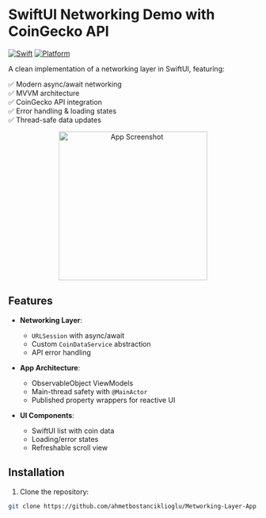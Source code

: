 # SwiftUI Networking Demo with CoinGecko API

[![Swift](https://img.shields.io/badge/Swift-5.9-orange.svg)](https://swift.org)
[![Platform](https://img.shields.io/badge/iOS-16%2B-blue)](https://developer.apple.com/ios/)

A clean implementation of a networking layer in SwiftUI, featuring:

✅ Modern async/await networking  
✅ MVVM architecture  
✅ CoinGecko API integration  
✅ Error handling & loading states  
✅ Thread-safe data updates  

<p align="center">
  <img src="https://github.com/user-attachments/assets/8152a11b-60a3-4fcc-bd33-d6e75d98ceb7" width="300" alt="App Screenshot">

</p>

## Features

- **Networking Layer**:
  - `URLSession` with async/await
  - Custom `CoinDataService` abstraction
  - API error handling

- **App Architecture**:
  - ObservableObject ViewModels
  - Main-thread safety with `@MainActor`
  - Published property wrappers for reactive UI

- **UI Components**:
  - SwiftUI list with coin data
  - Loading/error states
  - Refreshable scroll view

## Installation

1. Clone the repository:
```bash
git clone https://github.com/ahmetbostanciklioglu/Metworking-Layer-App.git
